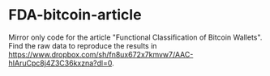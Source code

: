 # FDA-bitcoin-article
Mirror only code for the article "Functional Classification of Bitcoin Wallets".
Find the raw data to reproduce the results in https://www.dropbox.com/sh/fn8ux672x7kmvw7/AAC-hIAruCpc8j4Z3C36kxzna?dl=0.
